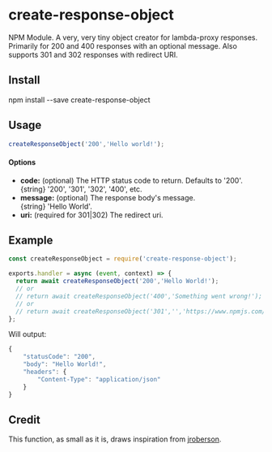 # create-response-object
NPM Module. A very, very tiny object creator for lambda-proxy responses. Primarily for 200 and 400 responses with an optional message. Also supports 301 and 302 responses with redirect URI.

## Install
npm install --save create-response-object

## Usage
```javascript
createResponseObject('200','Hello world!');
 ```

#### Options
* **code:** (optional) The HTTP status code to return. Defaults to '200'.  
   {string} '200', '301', '302', '400', etc.
* **message:** (optional) The response body's message.  
   {string} 'Hello World'.
* **uri:** (required for 301|302) The redirect uri.

## Example
```javascript
const createResponseObject = require('create-response-object');

exports.handler = async (event, context) => {
  return await createResponseObject('200','Hello World!');
  // or
  // return await createResponseObject('400','Something went wrong!');
  // or
  // return await createResponseObject('301','','https://www.npmjs.com/package/create-response-object');
};
```
Will output:
```javascript
{
    "statusCode": "200",
    "body": "Hello World!",
    "headers": {
        "Content-Type": "application/json"
    }
}
```

## Credit
This function, as small as it is, draws inspiration from [jroberson](https://github.com/jroberson).
